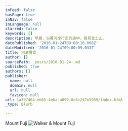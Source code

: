 ```yaml
---
inFeed: false
hasPage: true
inNav: false
inLanguage: null
starred: false
keywords: []
description: 早晨，沿著河岸行走的途中，看見富士山。
datePublished: '2016-01-24T09:00:16.868Z'
dateModified: '2016-01-24T09:00:09.033Z'
title: 河濱雪景
author: []
sourcePath: _posts/2016-01-24-.md
published: true
authors: []
publisher:
  name: null
  domain: null
  url: null
  favicon: null
url: 1a397464-eb65-4eba-a099-0c6c247e5959/index.html
_type: Blurb

---
```

Mount Fuji
![Walker & Mount Fuji](https://s3-us-west-2.amazonaws.com/the-grid-img/p/bbdf8c86d146723d66ae111dbd8924ff9d1736d3.jpg)